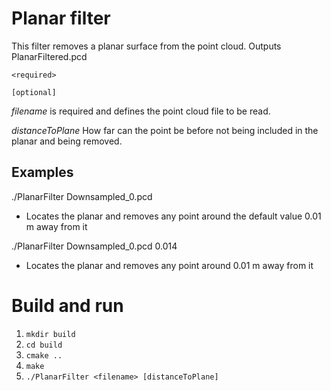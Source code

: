 # Planar filter
This filter removes a planar surface from the point cloud.
Outputs PlanarFiltered.pcd

`<required>`

`[optional]`

*filename* is required and defines the point cloud file to be read.

*distanceToPlane* How far can the point be before not being included in the planar and being removed.

## Examples
./PlanarFilter Downsampled_0.pcd
- Locates the planar and removes any point around the default value 0.01 m away from it

./PlanarFilter Downsampled_0.pcd 0.014
- Locates the planar and removes any point around 0.01 m away from it

# Build and run
1. `mkdir build`
2. `cd build`
3. `cmake ..`
4. `make`
5. `./PlanarFilter <filename> [distanceToPlane]`

